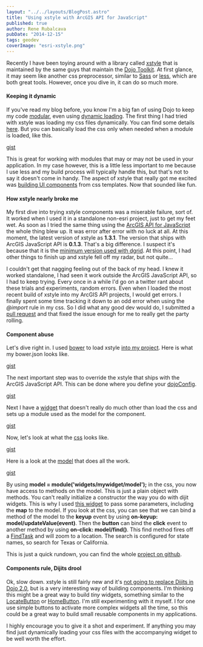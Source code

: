```yaml
---
layout: "../../layouts/BlogPost.astro"
title: "Using xstyle with ArcGIS API for JavaScript"
published: true
author: Rene Rubalcava
pubDate: "2014-12-15"
tags: geodev
coverImage: "esri-xstyle.png"
---
```


Recently I have been toying around with a library called [xstyle](http://sitepen.github.io/xstyle/) that is maintained by the same guys that maintain the [Dojo Toolkit](http://www.sitepen.com/). At first glance, it may seem like another css preprocessor, similar to [Sass](http://sass-lang.com/) or [less](http://lesscss.org/), which are both great tools. However, once you dive in, it can do so much more.

#### Keeping it dynamic

If you've read my blog before, you know I'm a big fan of using Dojo to keep my code [modular](http://odoe.net/blog/embrace-your-modules/), even using [dynamic loading](http://odoe.net/blog/modularized-arcgis-js-overboard/). The first thing I had tried with xstyle was loading my css files dynamically. You can find some details [here](http://www.sitepen.com/blog/2014/07/02/dojo-faq-dynamically-loading-css/). But you can basically load the css only when needed when a module is loaded, like this.

[gist](https://gist.github.com/odoe/6d3dc6ec5df98f89f7d6)

This is great for working with modules that may or may not be used in your application. In my case however, this is a little less important to me because I use less and my build process will typically handle this, but that's not to say it doesn't come in handy. The aspect of xstyle that really got me excited was [building UI components](http://www.sitepen.com/blog/2013/09/17/building-ui-components-with-xstyle/) from css templates. Now that sounded like fun.

#### How xstyle nearly broke me

My first dive into trying xstyle components was a miserable failure, sort of. It worked when I used it in a standalone non-esri project, just to get my feet wet. As soon as I tried the same thing using the [ArcGIS API for JavaScript](https://developers.arcgis.com/javascript) the whole thing blew up. It was error after error with no luck at all. At this moment, the latest version of xstyle as **1.3.1**. The version that ships with ArcGIS JavaScript API is **0.1.3**. That's a big difference. I suspect it's because that it is the [minimum version used with dgrid](https://github.com/SitePen/dgrid/blob/342e344a92fe29f312937cb1fc780c4efb644451/bower.json). At this point, I had other things to finish up and xstyle fell off my radar, but not quite...

I couldn't get that nagging feeling out of the back of my head. I knew it worked standalone, I had seen it work outside the ArcGIS JavaScript API, so I had to keep trying. Every once in a while I'd go on a twitter rant about these trials and experiments, random errors. Even when I loaded the most recent build of xstyle into my ArcGIS API projects, I would get errors. I finally spent some time tracking it down to an odd error when using the _@import_ rule in my css. So I did what any good dev would do, I submitted a [pull request](https://github.com/kriszyp/xstyle/pull/35) and that fixed the issue enough for me to really get the party rolling.

#### Component abuse

Let's dive right in. I used [bower](http://bower.io/) to load xstyle [into my project](https://github.com/odoe/esri-xstyle/blob/master/bower.json). Here is what my bower.json looks like.

[gist](https://gist.github.com/odoe/3343c0049ce72b1cf9ca)

The next important step was to override the xstyle that ships with the ArcGIS JavaScript API. This can be done where you define your [dojoConfig](https://github.com/odoe/esri-xstyle/blob/master/app/js/run.js).

[gist](https://gist.github.com/odoe/816c0d18ca6f3ebbd594)

Next I have a [widget](https://github.com/odoe/esri-xstyle/blob/master/app/js/widgets/mywidget/mywidget.js) that doesn't really do much other than load the css and sets up a module used as the model for the component.

[gist](https://gist.github.com/odoe/7d33bc9ccda0d389c232)

Now, let's look at what the [css](https://github.com/odoe/esri-xstyle/blob/master/app/js/widgets/mywidget/css/mywidget.css) looks like.

[gist](https://gist.github.com/odoe/e4adb3bdca1b829f0403)

Here is a look at the [model](https://github.com/odoe/esri-xstyle/blob/master/app/js/widgets/mywidget/model.js) that does all the work.

[gist](https://gist.github.com/odoe/8aa12f4e68ca328b549c)

By using **model = module('widgets/mywidget/model');** in the css, you now have access to methods on the model. This is just a plain object with methods. You can't really initialize a constructor the way you do with dijit widgets. This is why I used [this widget](https://github.com/odoe/esri-xstyle/blob/master/app/js/widgets/mywidget/mywidget.js) to pass some parameters, including the **map** to the model. If you look at the css, you can see that we can bind a method of the model to the **keyup** event by using **on-keyup: model/updateValue(event)**. Then the **button** can bind the **click** event to another method by using **on-click: model/find()**. This find method fires off a [FindTask](https://developers.arcgis.com/javascript/jsapi/findtask-amd.html) and will zoom to a location. The search is configured for state names, so search for Texas or California.

This is just a quick rundown, you can find the whole [project on github](https://github.com/odoe/esri-xstyle).

#### Components rule, Dijits drool

Ok, slow down. xstyle is still fairly new and it's [not going to replace Dijits in Dojo 2.0](http://www.sitepen.com/blog/2013/08/29/goals-and-philosophy-of-xstyle/#comment-1027171401), but is a very interesting way of building components. I'm thinking this might be a great way to build _tiny_ widgets, something similar to the [LocateButton](https://developers.arcgis.com/javascript/jsapi/locatebutton-amd.html) or [HomeButton](https://developers.arcgis.com/javascript/jsapi/homebutton-amd.html). I'm still experimenting with it myself. I for one use simple buttons to activate more complex widgets all the time, so this could be a great way to build small reusable components in my applications.

I highly encourage you to give it a shot and experiment. If anything you may find just dynamically loading your css files with the accompanying widget to be well worth the effort.
